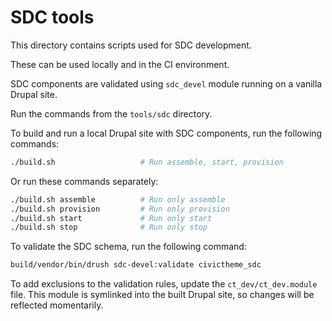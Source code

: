 # SDC tools

This directory contains scripts used for SDC development.

These can be used locally and in the CI environment.

SDC components are validated using `sdc_devel` module running on a vanilla
Drupal site.

Run the commands from the `tools/sdc` directory.

To build and run a local Drupal site with SDC components, run the following commands:
```bash
./build.sh                   # Run assemble, start, provision
```

Or run these commands separately:
```bash
./build.sh assemble          # Run only assemble
./build.sh provision         # Run only provision
./build.sh start             # Run only start
./build.sh stop              # Run only stop
```

To validate the SDC schema, run the following command:

```bash
build/vendor/bin/drush sdc-devel:validate civictheme_sdc
```

To add exclusions to the validation rules, update the `ct_dev/ct_dev.module` file.
This module is symlinked into the built Drupal site, so changes will be reflected
momentarily.
